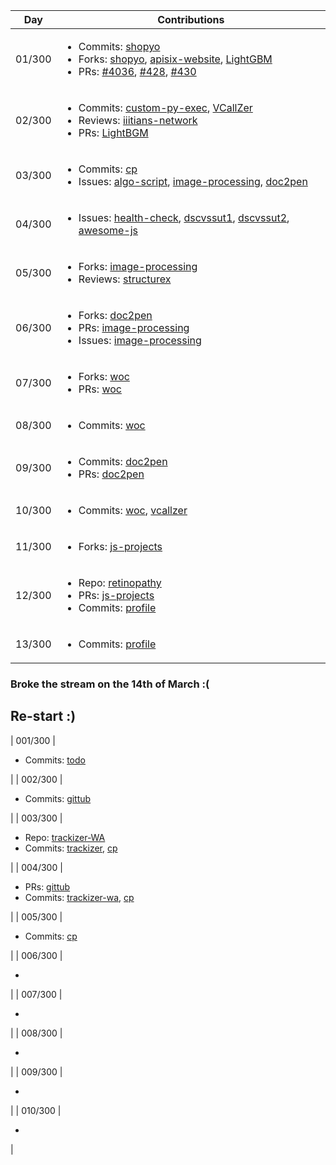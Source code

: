 | Day | Contributions | 
|---------|---|
| 01/300 |<ul><li>Commits: [shopyo](https://github.com/Abdur-rahmaanJ/shopyo/commits?author=akshitadixit&since=2021-02-28&until=2021-03-01)</li><li>Forks: [shopyo](https://github.com/akshitadixit/shopyo), [apisix-website](https://github.com/akshitadixit/apisix-website), [LightGBM](https://github.com/akshitadixit/LightGBM)</li><li>PRs: [#4036](https://github.com/microsoft/LightGBM/pull/4036), [#428](https://github.com/Abdur-rahmaanJ/shopyo/pull/428), [#430](https://github.com/Abdur-rahmaanJ/shopyo/pull/430) </li></ul>|
| 02/300 |<ul><li>Commits: [custom-py-exec](https://github.com/akshitadixit/Custom-Python-Executable/commits?author=akshitadixit&since=2021-03-01&until=2021-03-02), [VCallZer](https://github.com/akshitadixit/VCallZer/commits?author=akshitadixit&since=2021-03-01&until=2021-03-02)</li><li>Reviews: [iiitians-network](https://github.com/IIITians-Network/IIIT-Kalyani/pull/1)</li><li>PRs: [LightBGM](https://github.com/microsoft/LightGBM/pull/4038)</li></ul>|
| 03/300 |<ul><li>Commits: [cp](https://github.com/akshitadixit/Competitive-Coding/commits?author=akshitadixit&since=2021-03-02&until=2021-03-03)</li><li>Issues: [algo-script](https://github.com/Algo-Phantoms/Algo-ScriptML/issues/7), [image-processing](https://github.com/geekquad/Image-Processing-OpenCV/issues/14), [doc2pen](https://github.com/smaranjitghose/doc2pen/issues/565)|
| 04/300 |<ul><li>Issues: [health-check](https://github.com/kritikaparmar-programmer/HealthCheck/issues/14), [dscvssut1](https://github.com/Developer-Student-Clubs-VSSUT-Burla/Master-PyAlgo/issues/6), [dscvssut2](https://github.com/Developer-Student-Clubs-VSSUT-Burla/Master-PyAlgo/issues/5), [awesome-js](https://github.com/Vishal-raj-1/Awesome-JavaScript-Projects/issues/217)</li></ul> |
| 05/300 |<ul><li> Forks: [image-processing](https://github.com/akshitadixit/Image-Processing-OpenCV)</li><li> Reviews: [structurex](https://github.com/akshitadixit/Structurex/pull/32)</li></ul>|
| 06/300 |<ul><li> Forks: [doc2pen](https://github.com/akshitadixit/doc2pen)</li><li> PRs: [image-processing](https://github.com/geekquad/Image-Processing-OpenCV/pull/18)</li><li> Issues: [image-processing](https://github.com/geekquad/Image-Processing-OpenCV/issues/19)</li></ul>|
| 07/300 | <ul><li> Forks: [woc](https://github.com/akshitadixit/Winter-of-Code-IIIT-Kalyani-1.0)</li><li> PRs: [woc](https://github.com/DSC-IIIT-Kalyani/Winter-of-Code-IIIT-Kalyani-1.0/pull/1)</li></ul> |
| 08/300 | <ul><li> Commits: [woc](https://github.com/DSC-IIIT-Kalyani/Winter-of-Code-IIIT-Kalyani-1.0/commits?author=akshitadixit&since=2021-03-07&until=2021-03-08) </li></ul>|
| 09/300 | <ul><li> Commits: [doc2pen](https://github.com/smaranjitghose/doc2pen/commits?author=akshitadixit&since=2021-03-08&until=2021-03-09)</li><li> PRs: [doc2pen](https://github.com/smaranjitghose/doc2pen/pull/573)</li></ul>|
| 10/300 | <ul><li> Commits: [woc](https://github.com/DSC-IIIT-Kalyani/Winter-of-Code-IIIT-Kalyani-1.0/commits?author=akshitadixit&since=2021-03-09&until=2021-03-10), [vcallzer](https://github.com/akshitadixit/VCallZer/commits?author=akshitadixit&since=2021-03-09&until=2021-03-10)</li></ul>|
| 11/300 | <ul><li> Forks: [js-projects](https://github.com/akshitadixit/JSProjects) </li></ul>|
| 12/300 | <ul><li> Repo: [retinopathy](https://github.com/akshitadixit/Retinopathy)</li><li> PRs: [js-projects](https://github.com/Vishal-raj-1/Awesome-JavaScript-Projects/pull/366)</li><li> Commits: [profile](https://github.com/akshitadixit/akshitadixit/commits?author=akshitadixit&since=2021-03-11&until=2021-03-12) </li></ul>|
| 13/300 | <ul><li> Commits: [profile](https://github.com/akshitadixit/akshitadixit/commits?author=akshitadixit&since=2021-03-12&until=2021-03-13)</li></ul>|

### Broke the stream on the 14th of March :(
## Re-start :)

| 001/300 | <ul><li> Commits: [todo](https://github.com/IIITKalyaniFOSC/todo/commits?author=akshitadixit&since=2021-03-14&until=2021-03-15)</li></ul>|
| 002/300 | <ul><li> Commits: [gittub](https://github.com/IIITKalyaniFOSC/GitTub/commits?author=akshitadixit&since=2021-03-15&until=2021-03-16) </li></ul>|
| 003/300 | <ul><li> Repo: [trackizer-WA](https://github.com/akshitadixit/Trackizer-WA)</li><li> Commits: [trackizer](https://github.com/akshitadixit/Trackizer-WA/commits?author=akshitadixit&since=2021-03-16&until=2021-03-17), [cp](https://github.com/akshitadixit/Competitive-Coding/commits?author=akshitadixit&since=2021-03-16&until=2021-03-17) </li></ul>|
| 004/300 | <ul><li> PRs: [gittub](https://github.com/IIITKalyaniFOSC/GitTub/pull/67)</li><li> Commits: [trackizer-wa](https://github.com/akshitadixit/Trackizer-WA/commits?author=akshitadixit&since=2021-03-17&until=2021-03-18), [cp](https://github.com/akshitadixit/Competitive-Coding/commits?author=akshitadixit&since=2021-03-17&until=2021-03-18)</li></ul>|
| 005/300 | <ul><li> Commits: [cp](https://github.com/akshitadixit/Competitive-Coding/commits?author=akshitadixit&since=2021-03-18&until=2021-03-19)</li></ul>|
| 006/300 | <ul><li> </li></ul>|
| 007/300 | <ul><li> </li></ul>|
| 008/300 | <ul><li> </li></ul>|
| 009/300 | <ul><li> </li></ul>|
| 010/300 | <ul><li> </li></ul>|